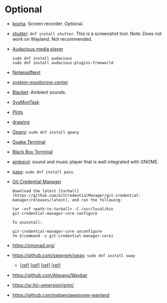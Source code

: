 # Optional

- [kooha](https://github.com/SeaDve/Kooha). Screen recorder. Optional.
- [shutter](https://shutter-project.org/): `dnf install shutter`. This is a screenshot tool. Note: Does not work on Wayland. Not recommended.
- [Audacious media player](https://audacious-media-player.org/)

    ```shell
    sudo dnf install audacious
    sudo dnf install audacious-plugins-freeworld
    ```

- [NotepadNext](https://github.com/dail8859/NotepadNext)
- [system-monitoring-center](https://github.com/hakandundar34coding/system-monitoring-center)
- [Blanket](https://github.com/rafaelmardojai/blanket): Ambient sounds.
- [SysMonTask](https://github.com/KrispyCamel4u/SysMonTask)
- [Plots](https://github.com/alexhuntley/Plots/)
- [drawing](https://github.com/maoschanz/drawing)
- [Geany](https://www.geany.org): `sudo dnf install geany`
- [Guake Terminal](https://github.com/Guake/guake)
- [Black Box Terminal](https://gitlab.gnome.org/raggesilver/blackbox)
- [amberol](https://gitlab.gnome.org/World/amberol): sound and music player that is well integrated with GNOME.
- [pass](https://www.passwordstore.org): `sudo dnf install pass`.
- [Git Credential Manager](https://github.com/GitCredentialManager/git-credential-manager/blob/main/docs/credstores.md)

  ```shell
  Download the latest [tarball](https://github.com/GitCredentialManager/git-credential-manager/releases/latest), and run the following:

  tar -xvf <path-to-tarball> -C /usr/local/bin
  git-credential-manager-core configure
  
  To uninstall:

  git-credential-manager-core unconfigure
  rm $(command -v git-credential-manager-core)
  ```

- <https://xmonad.org/>
- <https://github.com/swaywm/sway>: `sudo dnf install sway`
  - [[ref](https://computingforgeeks.com/setup-sway-tiling-window-manager-on-fedora-with-waybar/)] [[ref](https://thomas-leister.de/sway-window-manager/)] [[ref](https://www.techjunkie.com/tiling-window-managers/)] [[ref](https://www.greghilston.com/post/tiling-window-managers/)]
- <https://github.com/Alexays/Waybar>
- <https://sr.ht/~emersion/grim/>
- <https://github.com/natpen/awesome-wayland>
